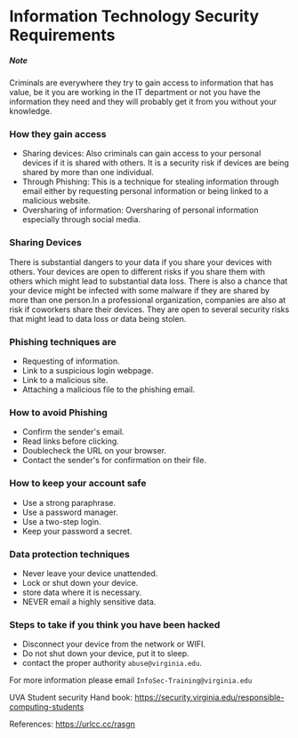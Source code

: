 # Information Technology Security Requirements 


##### Note 
 
 Criminals are everywhere they try to gain access to information that has value, be it
 you are working in the IT department or not you have the information they need 
 and they will probably get it from you without your knowledge.


### How they gain access

* Sharing devices: Also criminals can gain access to your personal devices if it is 
  shared with others. It is a security risk if devices are being shared by more than one 
  individual.
* Through Phishing: This is a technique for stealing information through email either by 
  requesting personal information or being linked to a malicious website.
* Oversharing of information: Oversharing of personal information especially through social 
  media.


### Sharing Devices

 There is substantial dangers to your data if you share your devices with others. Your devices are open to
 different risks if you share them with others which might lead to substantial data loss. There is also a chance
 that your device might be infected with some malware if they are shared by more than one person.In a professional 
 organization, companies are also at risk if coworkers share their devices. They are open to several security risks
 that might lead to data loss or data being stolen.

### Phishing techniques are

* Requesting of information.
* Link to a suspicious login webpage.
* Link to a malicious site.
* Attaching a malicious file to the phishing email.


### How to avoid Phishing

* Confirm the sender's email.
* Read links before clicking.
* Doublecheck the URL on your browser.
* Contact the sender's for confirmation on their file.


### How to keep your account safe
* Use a strong paraphrase.
* Use a password manager.
* Use a two-step login.
* Keep your password a secret.


### Data protection techniques

* Never leave your device unattended.
* Lock or shut down your device.
* store data where it is necessary.
* NEVER email a highly sensitive data.


### Steps to take if you think you have been hacked

* Disconnect your device from the network or WIFI.
* Do not shut down your device, put it to sleep.
* contact the proper authority `abuse@virginia.edu`.



For more information please email `InfoSec-Training@virginia.edu`

UVA Student security Hand book: https://security.virginia.edu/responsible-computing-students

References: https://urlcc.cc/rasgn






